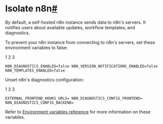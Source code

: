 [](https://github.com/n8n-io/n8n-docs/edit/main/docs/hosting/configuration/configuration-examples/isolation.md "Edit this page")

# Isolate n8n[#](#isolate-n8n "Permanent link")

By default, a self-hosted n8n instance sends data to n8n's servers. It notifies users about available updates, workflow templates, and diagnostics.

To prevent your n8n instance from connecting to n8n's servers, set these environment variables to false:

1
2
3

`N8N_DIAGNOSTICS_ENABLED=false N8N_VERSION_NOTIFICATIONS_ENABLED=false N8N_TEMPLATES_ENABLED=false`

Unset n8n's diagnostics configuration:

1
2
3

`EXTERNAL_FRONTEND_HOOKS_URLS= N8N_DIAGNOSTICS_CONFIG_FRONTEND= N8N_DIAGNOSTICS_CONFIG_BACKEND=`

Refer to [Environment variables reference](../../environment-variables/deployment/) for more information on these variables.